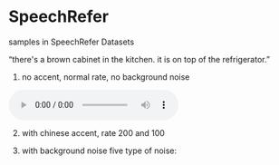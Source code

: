 # SpeechRefer
samples in SpeechRefer Datasets

“there's a brown cabinet in the kitchen. it is on top of the refrigerator.”
1. no accent, normal rate, no background noise
<audio controls>
  <source src="Speech example/NF.mp3" type="audio/mpeg">
  Your browser does not support the audio element.
</audio>

2. with chinese accent, rate 200 and 100

3. with background noise
five type of noise: 
